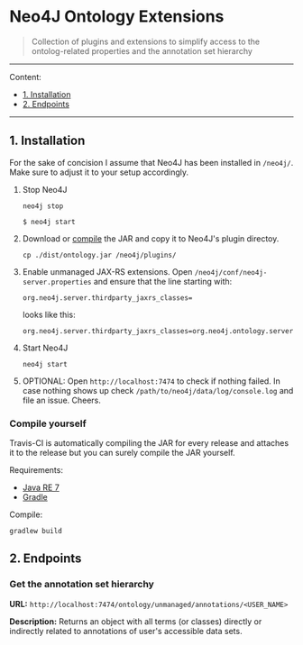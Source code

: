 # Neo4J Ontology Extensions

> Collection of plugins and extensions to simplify access to the ontolog-related properties and the annotation set hierarchy

---

Content:

* [1. Installation](#1-installation)
* [2. Endpoints](#2-endpoints)

---

## 1. Installation

For the sake of concision I assume that Neo4J has been installed in `/neo4j/`. Make sure to adjust it to your setup accordingly.

1. Stop Neo4J

   ```
   neo4j stop

   $ neo4j start
   ```

2. Download or [compile](#compile-yourself) the JAR and copy it to Neo4J's plugin directoy.

   ```
   cp ./dist/ontology.jar /neo4j/plugins/
   ```

3. Enable unmanaged JAX-RS extensions. Open `/neo4j/conf/neo4j-server.properties` and ensure that the line starting with:

   ```
   org.neo4j.server.thirdparty_jaxrs_classes=
   ```

   looks like this:

   ```
   org.neo4j.server.thirdparty_jaxrs_classes=org.neo4j.ontology.server.unmanaged=/ontology/unmanaged
   ```

4. Start Neo4J

   ```
   neo4j start
   ```

5. OPTIONAL: Open `http://localhost:7474` to check if nothing failed. In case nothing shows up check `/path/to/neo4j/data/log/console.log` and file an issue. Cheers.

### Compile yourself

Travis-CI is automatically compiling the JAR for every release and attaches it to the release but you can surely compile the JAR yourself.

Requirements:

* [Java RE 7](jre7)
* [Gradle](gradle)

Compile:

```
gradlew build
```

## 2. Endpoints

### Get the annotation set hierarchy

**URL:** `http://localhost:7474/ontology/unmanaged/annotations/<USER_NAME>`

**Description:** Returns an object with all terms (or classes) directly or indirectly related to annotations of user's accessible data sets.

